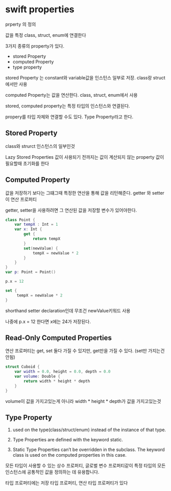  swift properties
 ===

 prperty 의 정의

 값을 특정 class, struct, enum에 연결한다

3가지 종류의 property가 있다.

 * stored Property
 * computed Property
 * type property

 stored Property 는 constant와 variable값을 인스턴스 일부로 저장. class랑 struct에서만 사용

 computed Property는 값을 연산한다. class, struct, enum에서 사용

 stored, computed property는 특정 타입의 인스턴스와 연결된다.

 propery를 타입 자체와 연결할 수도 있다. Type Property라고 한다.

 
 Stored Property
 ---
 class와 strurct 인스턴스의 일부인것

 Lazy Stored Properties
 값이 사용되기 전까지는 값이 계산되지 않는 property
 값이 필요할때 초기화를 한다



 Computed Property
 ---
 값을 저장하기 보다는 그떄그때 특정한 연산을 통해 값을 리턴해준다. 
getter 와 setter이 연산 프로퍼티

getter, setter을 사용하려면 그 연산된 값을 저장할 변수가 있어야한다.

~~~swift
class Point {
    var tempX : Int = 1
    var x: Int {
        get {
            return tempX
        }
        set(newValue) {
            tempX = newValue * 2
        }
    }
}
var p: Point = Point()

p.x = 12
~~~


~~~swift
set {
     tempX = newValue * 2
}
~~~
shorthand setter declaration인데
무조건 newValue키워드 사용

나중에 p.x = 12 한다면
x에는 24가 저장된다.

Read-Only Computed Properties
---
연산 프로퍼티는 get, set 둘다 가질 수 있지만, get만을 가질 수 있다. (set만 가지는건 안됨)


~~~swift
struct Cuboid {
    var width = 0.0, height = 0.0, depth = 0.0
    var volume: Double {
        return width * height * depth
    }
}
~~~
volume이 값을 가지고있는게 아니라 width * height * depth가 값을 가지고있는것

 Type Property
 ---
1. used on the type(class/struct/enum) instead of the instance of that type.

2. Type Properties are defined with the keyword static.
3. Static Type Properties can’t be overridden in the subclass. The keyword class is used on the computed properties in this case.

 모든 타입이 사용할 수 있는 상수 프로퍼티, 글로벌 변수 프로퍼티같이 특정 타입의 모든 인스턴스에 공통적인 값을 정의하는 데 유용합니다. 
 
 타입 프로퍼티에는 저장 타입 프로퍼티, 연산 타입 프로퍼티가 있다
